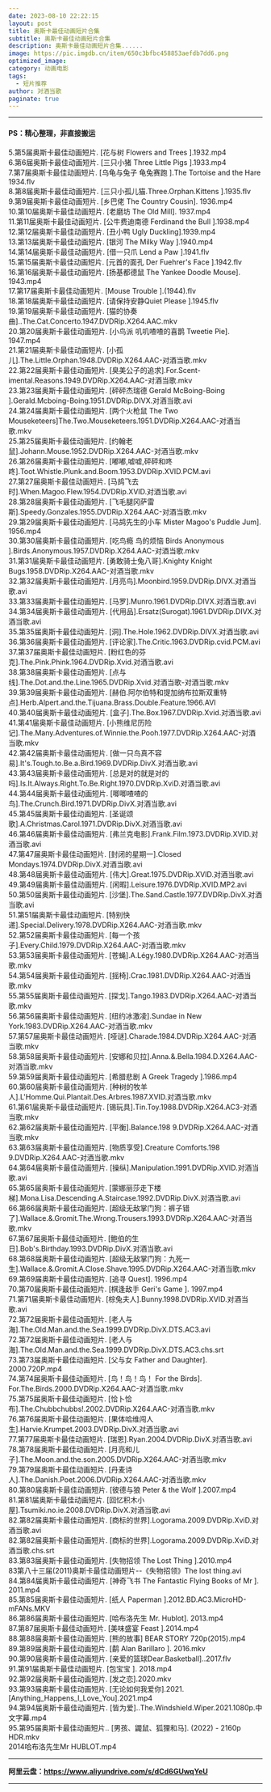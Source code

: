 ```yaml
---
date: 2023-08-10 22:22:15
layout: post
title: 奥斯卡最佳动画短片合集
subtitle: 奥斯卡最佳动画短片合集
description: 奥斯卡最佳动画短片合集......
image: https://pic.imgdb.cn/item/650c3bfbc458853aefdb7dd6.png
optimized_image: 
category: 动画电影
tags:
  - 短片推荐
author: 对酒当歌
paginate: true
---
```



---

#### PS：精心整理，非直接搬运

5.第5届奥斯卡最佳动画短片. [花与树 Flowers and Trees ].1932.mp4  
6.第6届奥斯卡最佳动画短片. [三只小猪 Three Little Pigs ].1933.mp4  
7.第7届奥斯卡最佳动画短片. [乌龟与兔子 龟兔赛跑 ].The Tortoise and the Hare 1934.flv  
8.第8届奥斯卡最佳动画短片. [三只小孤儿猫.Three.Orphan.Kittens ].1935.flv  
9.第9届奥斯卡最佳动画短片. [乡巴佬 The Country Cousin]. 1936.mp4  
10.第10届奥斯卡最佳动画短片. [老磨坊 The Old Mill]. 1937.mp4  
11.第11届奥斯卡最佳动画短片. [公牛费迪南德 Ferdinand the Bull ].1938.mp4  
12.第12届奥斯卡最佳动画短片. [丑小鸭 Ugly Duckling].1939.mp4  
13.第13届奥斯卡最佳动画短片. [银河 The Milky Way ].1940.mp4  
14.第14届奥斯卡最佳动画短片. [借一只爪 Lend a Paw ].1941.flv  
15.第15届奥斯卡最佳动画短片. [元首的面孔 Der Fuehrer's Face ].1942.flv  
16.第16届奥斯卡最佳动画短片. [扬基都德鼠 The Yankee Doodle Mouse]. 1943.mp4  
17.第17届奥斯卡最佳动画短片. [Mouse Trouble ].(1944).flv  
18.第18届奥斯卡最佳动画短片. [请保持安静Quiet Please  ].1945.flv  
19.第19届奥斯卡最佳动画短片. [猫的协奏曲]..The.Cat.Concerto.1947.DVDRip.X264.AAC.mkv  
20.第20届奥斯卡最佳动画短片. [小鸟派 叽叽喳喳的喜鹊 Tweetie Pie]. 1947.mp4  
21.第21届奥斯卡最佳动画短片. [小孤儿].The.Little.Orphan.1948.DVDRip.X264.AAC-对酒当歌.mkv  
22.第22届奥斯卡最佳动画短片. [臭美公子的追求].For.Scent-imental.Reasons.1949.DVDRip.X264.AAC-对酒当歌.mkv  
23.第23届奥斯卡最佳动画短片. [砰砰杰瑞德 Gerald McBoing-Boing ].Gerald.Mcboing-Boing.1951.DVDRip.DIVX.对酒当歌.avi  
24.第24届奥斯卡最佳动画短片. [两个火枪鼠 The Two Mouseketeers]The.Two.Mouseketeers.1951.DVDRip.X264.AAC-对酒当歌.mkv  
25.第25届奥斯卡最佳动画短片. [约翰老鼠].Johann.Mouse.1952.DVDRip.X264.AAC-对酒当歌.mkv  
26.第26届奥斯卡最佳动画短片. [嘟嘟,嘘嘘,砰砰和咚咚].Toot.Whistle.Plunk.and.Boom.1953.DVDRip.XVID.PCM.avi  
27.第27届奥斯卡最佳动画短片. [马鸪飞去时].When.Magoo.Flew.1954.DVDRip.XVID.对酒当歌.avi  
28.第28届奥斯卡最佳动画短片. [飞毛腿冈萨雷斯].Speedy.Gonzales.1955.DVDRip.X264.AAC-对酒当歌.mkv  
29.第29届奥斯卡最佳动画短片. [马鸪先生的小车 Mister Magoo's Puddle Jum].  1956.mp4  
30.第30届奥斯卡最佳动画短片. [吃鸟瘾 鸟的烦恼 Birds Anonymous ].Birds.Anonymous.1957.DVDRip.X264.AAC-对酒当歌.mkv  
31.第31届奥斯卡最佳动画短片. [勇敢骑士兔八哥].Knighty Knight Bugs.1958.DVDRip.X264.AAC-对酒当歌.mkv  
32.第32届奥斯卡最佳动画短片. [月亮鸟].Moonbird.1959.DVDRip.DIVX.对酒当歌.avi  
33.第33届奥斯卡最佳动画短片. [马罗].Munro.1961.DVDRip.DIVX.对酒当歌.avi  
34.第34届奥斯卡最佳动画短片. [代用品].Ersatz(Surogat).1961.DVDRip.DIVX.对酒当歌.avi  
35.第35届奥斯卡最佳动画短片. [洞].The.Hole.1962.DVDRip.DIVX.对酒当歌.avi  
36.第36届奥斯卡最佳动画短片. [评论家].The.Critic.1963.DVDRip.cvid.PCM.avi  
37.第37届奥斯卡最佳动画短片. [粉红色的芬克].The.Pink.Phink.1964.DVDRip.Xvid.对酒当歌.avi  
38.第38届奥斯卡最佳动画短片. [点与线].The.Dot.and.the.Line.1965.DVDRip.Xvid.对酒当歌-对酒当歌.mkv  
39.第39届奥斯卡最佳动画短片. [赫伯.阿尔伯特和提加纳布拉斯双重特点].Herb.Alpert.and.the.Tijuana.Brass.Double.Feature.1966.AVI  
40.第40届奥斯卡最佳动画短片. [盒子].The.Box.1967.DVDRip.Xvid.对酒当歌.avi  
41.第41届奥斯卡最佳动画短片. [小熊维尼历险记].The.Many.Adventures.of.Winnie.the.Pooh.1977.DVDRip.X264.AAC-对酒当歌.mkv  
42.第42届奥斯卡最佳动画短片. [做一只鸟真不容易].It's.Tough.to.Be.a.Bird.1969.DVDRip.DivX.对酒当歌.avi  
43.第43届奥斯卡最佳动画短片. [总是对的就是对的吗].Is.It.Always.Right.To.Be.Right.1970.DVDRip.XviD.对酒当歌.avi  
44.第44届奥斯卡最佳动画短片. [唧唧喳喳的鸟].The.Crunch.Bird.1971.DVDRip.DivX.对酒当歌.avi  
45.第45届奥斯卡最佳动画短片. [圣诞颂歌].A.Christmas.Carol.1971.DVDRip.DivX.对酒当歌.avi  
46.第46届奥斯卡最佳动画短片. [弗兰克电影].Frank.Film.1973.DVDRip.XVID.对酒当歌.avi  
47.第47届奥斯卡最佳动画短片. [封闭的星期一].Closed Mondays.1974.DVDRip.DivX.对酒当歌.avi  
48.第48届奥斯卡最佳动画短片. [伟大].Great.1975.DVDRip.XVID.对酒当歌.avi  
49.第49届奥斯卡最佳动画短片. [闲暇].Leisure.1976.DVDRip.XVID.MP2.avi  
50.第50届奥斯卡最佳动画短片. [沙堡].The.Sand.Castle.1977.DVDRip.DivX.对酒当歌.avi  
51.第51届奥斯卡最佳动画短片. [特别快递].Special.Delivery.1978.DVDRip.X264.AAC-对酒当歌.mkv  
52.第52届奥斯卡最佳动画短片. [每一个孩子].Every.Child.1979.DVDRip.X264.AAC-对酒当歌.mkv  
53.第53届奥斯卡最佳动画短片. [苍蝇].A.Légy.1980.DVDRip.X264.AAC-对酒当歌.mkv  
54.第54届奥斯卡最佳动画短片. [摇椅].Crac.1981.DVDRip.X264.AAC-对酒当歌.mkv  
55.第55届奥斯卡最佳动画短片. [探戈].Tango.1983.DVDRip.X264.AAC-对酒当歌.mkv  
56.第56届奥斯卡最佳动画短片. [纽约冰激凌].Sundae in New York.1983.DVDRip.X264.AAC-对酒当歌.mkv  
57.第57届奥斯卡最佳动画短片. [哑谜].Charade.1984.DVDRip.X264.AAC-对酒当歌.mkv  
58.第58届奥斯卡最佳动画短片. [安娜和贝拉].Anna.&.Bella.1984.D.X264.AAC-对酒当歌.mkv  
59.第59届奥斯卡最佳动画短片. [希腊悲剧 A Greek Tragedy ].1986.mp4  
60.第60届奥斯卡最佳动画短片. [种树的牧羊人].L'Homme.Qui.Plantait.Des.Arbres.1987.XVID.对酒当歌.mkv  
61.第61届奥斯卡最佳动画短片. [锡玩具].Tin.Toy.1988.DVDRip.X264.AC3-对酒当歌.mkv  
62.第62届奥斯卡最佳动画短片. [平衡].Balance.198 9.DVDRip.X264.AAC-对酒当歌.mkv  
63.第63届奥斯卡最佳动画短片. [物质享受].Creature Comforts.198 9.DVDRip.X264.AAC-对酒当歌.mkv  
64.第64届奥斯卡最佳动画短片. [操纵].Manipulation.1991.DVDRip.XVID.对酒当歌.avi  
65.第65届奥斯卡最佳动画短片. [蒙娜丽莎走下楼梯].Mona.Lisa.Descending.A.Staircase.1992.DVDRip.DivX.对酒当歌.avi  
66.第66届奥斯卡最佳动画短片. [超级无敌掌门狗：裤子错了].Wallace.&.Gromit.The.Wrong.Trousers.1993.DVDRip.X264.AAC-对酒当歌.mkv  
67.第67届奥斯卡最佳动画短片. [鲍伯的生日].Bob's.Birthday.1993.DVDRip.DivX.对酒当歌.avi  
68.第68届奥斯卡最佳动画短片. [超级无敌掌门狗：九死一生].Wallace.&.Gromit.A.Close.Shave.1995.DVDRip.X264.AAC-对酒当歌.mkv  
69.第69届奥斯卡最佳动画短片. [追寻 Quest]. 1996.mp4  
70.第70届奥斯卡最佳动画短片. [棋逢敌手 Geri's Game ]. 1997.mp4  
71.第71届奥斯卡最佳动画短片. [棕兔夫人].Bunny.1998.DVDRip.XVID.对酒当歌.avi  
72.第72届奥斯卡最佳动画短片. [老人与海].The.Old.Man.and.the.Sea.1999.DVDRip.DivX.DTS.AC3.avi  
72.第72届奥斯卡最佳动画短片. [老人与海].The.Old.Man.and.the.Sea.1999.DVDRip.DivX.DTS.AC3.chs.srt  
73.第73届奥斯卡最佳动画短片. [父与女 Father and Daughter]. 2000.720P.mp4  
74.第74届奥斯卡最佳动画短片. [鸟！鸟！鸟！ For the Birds]. For.The.Birds.2000.DVDRip.X264.AAC-对酒当歌.mkv  
75.第75届奥斯卡最佳动画短片. [恰卜恰布].The.Chubbchubbs!.2002.DVDRip.X264.AAC-对酒当歌.mkv  
76.第76届奥斯卡最佳动画短片. [果体哈维闯人生].Harvie.Krumpet.2003.DVDRip.DivX.对酒当歌.avi  
77.第77届奥斯卡最佳动画短片. [瑞恩].Ryan.2004.DVDRip.DivX.对酒当歌.avi  
78.第78届奥斯卡最佳动画短片. [月亮和儿子].The.Moon.and.the.son.2005.DVDRip.X264.AAC-对酒当歌.mkv  
79.第79届奥斯卡最佳动画短片. [丹麦诗人].The.Danish.Poet.2006.DVDRip.X264.AAC-对酒当歌.mkv  
80.第80届奥斯卡最佳动画短片. [彼德与狼 Peter & the Wolf ].2007.mp4  
81.第81届奥斯卡最佳动画短片. [回忆积木小屋].Tsumiki.no.ie.2008.DVDRip.DivX.对酒当歌.avi  
82.第82届奥斯卡最佳动画短片. [商标的世界].Logorama.2009.DVDRip.XviD.对酒当歌.avi  
82.第82届奥斯卡最佳动画短片. [商标的世界].Logorama.2009.DVDRip.XviD.对酒当歌.chs.srt  
83.第83届奥斯卡最佳动画短片. [失物招领 The Lost Thing ].2010.mp4  
83第八十三届(2011)奥斯卡最佳动画短片--《失物招领》The lost thing.avi  
84.第84届奥斯卡最佳动画短片. [神奇飞书 The Fantastic Flying Books of Mr  ]. 2011.mp4  
85.第85届奥斯卡最佳动画短片. [纸人 Paperman ].2012.BD.AC3.MicroHD-mFANs.MKV  
86.第86届奥斯卡最佳动画短片. [哈布洛先生 Mr. Hublot]. 2013.mp4  
87.第87届奥斯卡最佳动画短片. [美味盛宴 Feast ].2014.mp4  
88.第88届奥斯卡最佳动画短片. [熊的故事] BEAR STORY 720p(2015).mp4  
89.第89届奥斯卡最佳动画短片. [鹬 Alan Barillaro ]. 2016.mkv  
90.第90届奥斯卡最佳动画短片. [亲爱的篮球Dear.Basketball]..2017.flv  
91.第91届奥斯卡最佳动画短片. [包宝宝 ]. 2018.mp4  
92.第92届奥斯卡最佳动画短片. [发之恋].2020.mkv  
93.第93届奥斯卡最佳动画短片. [无论如何我爱你].2021. [Anything_Happens_I_Love_You].2021.mp4  
94.第94届奥斯卡最佳动画短片. [皆为爱]..The.Windshield.Wiper.2021.1080p.中文字幕.mp4  
95.第95届奥斯卡最佳动画短片.. [男孩、鼹鼠、狐狸和马]. (2022) - 2160p HDR.mkv  
2014哈布洛先生Mr HUBLOT.mp4  


---

**阿里云盘：<https://www.aliyundrive.com/s/dCd6GUwqYeU>**

---

